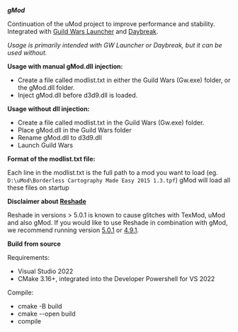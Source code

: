 ***gMod***

Continuation of the uMod project to improve performance and stability. Integrated with [Guild Wars Launcher](https://github.com/gwdevhub/gwlauncher) and [Daybreak](https://github.com/gwdevhub/Daybreak).

*Usage is primarily intended with GW Launcher or Daybreak, but it can be used without.*

**Usage with manual gMod.dll injection:**
- Create a file called modlist.txt in either the Guild Wars (Gw.exe) folder, or the gMod.dll folder.
- Inject gMod.dll before d3d9.dll is loaded.

**Usage without dll injection:**
- Create a file called modlist.txt in the Guild Wars (Gw.exe) folder.
- Place gMod.dll in the Guild Wars folder
- Rename gMod.dll to d3d9.dll
- Launch Guild Wars

**Format of the modlist.txt file:**

Each line in the modlist.txt is the full path to a mod you want to load (eg. `D:\uMod\Borderless Cartography Made Easy 2015 1.3.tpf`)
gMod will load all these files on startup

**Disclaimer about [Reshade](https://github.com/crosire/reshade)**

Reshade in versions > 5.0.1 is known to cause glitches with TexMod, uMod and also gMod.
If you would like to use Reshade in combination with gMod, we recommend running version [5.0.1](https://github.com/crosire/reshade/releases/tag/v5.0.1) or [4.9.1](https://github.com/crosire/reshade/releases/tag/v4.9.1).

**Build from source**

Requirements:
- Visual Studio 2022
- CMake 3.16+, integrated into the Developer Powershell for VS 2022

Compile:
- cmake -B build
- cmake --open build
- compile
